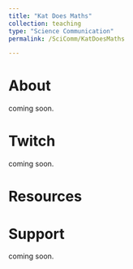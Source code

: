 ```yaml
---
title: "Kat Does Maths"
collection: teaching
type: "Science Communication"
permalink: /SciComm/KatDoesMaths

---
```





About
======

coming soon.


Twitch
=====

coming soon. 


Resources
===
Support 
=====

coming soon.